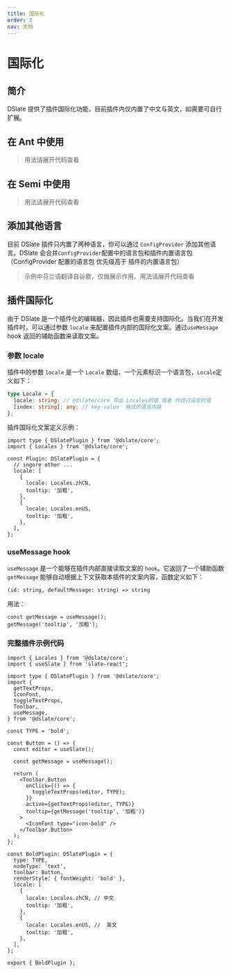 ```yaml
---
title: 国际化
order: 3
nav: 文档
---
```


# 国际化

## 简介

DSlate 提供了插件国际化功能，目前插件内仅内置了中文与英文，如需要可自行扩展。

## 在 Ant 中使用

> 用法请展开代码查看

<code src="../demos/locale-antd.tsx"></code>

## 在 Semi 中使用

> 用法请展开代码查看

<code src="../demos/locale-semi.tsx"></code>

## 添加其他语言

目前 DSlate 插件只内置了两种语言，你可以通过 `ConfigProvider` 添加其他语言。DSlate 会合并`ConfigProvider`配置中的语言包和插件内置语言包 （ConfigProvider 配置的语言包 优先级高于 插件的内置语言包）

> 示例中芬兰语翻译自谷歌，仅做展示作用。用法请展开代码查看

<code src="../demos/locale-other.tsx"></code>

## 插件国际化

由于 DSlate 是一个插件化的编辑器，因此插件也需要支持国际化。当我们在开发插件时，可以通过参数 `locale` 来配置插件内部的国际化文案。通过`useMessage` hook 返回的辅助函数来读取文案。

### 参数 locale

插件中的参数 `locale` 是一个 `Locale` 数组，一个元素标识一个语言包，`Locale`定义如下：

```ts | pure
type Locale = {
  locale: string; // @dslate/core 导出 Locales的值 或者 你自己设定的值
  [index: string]: any; // key-value  格式的语言内容
};
```

插件国际化文案定义示例：

```tsx | pure
import type { DSlatePlugin } from '@dslate/core';
import { Locales } from '@dslate/core';

const Plugin: DSlatePlugin = {
  // ingore other ...
  locale: [
    {
      locale: Locales.zhCN,
      tooltip: '加粗',
    },
    {
      locale: Locales.enUS,
      tooltip: '加粗',
    },
  ],
};
```

### useMessage hook

`useMessage` 是一个能够在插件内部直接读取文案的 `hook`。它返回了一个辅助函数 `getMessage` 能够自动根据上下文获取本插件的文案内容，函数定义如下：

`(id: string, defaultMessage: string) => string`

用法：

```tsx | pure
const getMessage = useMessage();
getMessage('tooltip', '加粗');
```

### 完整插件示例代码

```tsx | pure
import { Locales } from '@dslate/core';
import { useSlate } from 'slate-react';

import type { DSlatePlugin } from '@dslate/core';
import {
  getTextProps,
  IconFont,
  toggleTextProps,
  Toolbar,
  useMessage,
} from '@dslate/core';

const TYPE = 'bold';

const Button = () => {
  const editor = useSlate();

  const getMessage = useMessage();

  return (
    <Toolbar.Button
      onClick={() => {
        toggleTextProps(editor, TYPE);
      }}
      active={getTextProps(editor, TYPE)}
      tooltip={getMessage('tooltip', '加粗')}
    >
      <IconFont type="icon-bold" />
    </Toolbar.Button>
  );
};

const BoldPlugin: DSlatePlugin = {
  type: TYPE,
  nodeType: 'text',
  toolbar: Button,
  renderStyle: { fontWeight: 'bold' },
  locale: [
    {
      locale: Locales.zhCN, // 中文
      tooltip: '加粗',
    },
    {
      locale: Locales.enUS, //  英文
      tooltip: '加粗',
    },
  ],
};

export { BoldPlugin };
```
